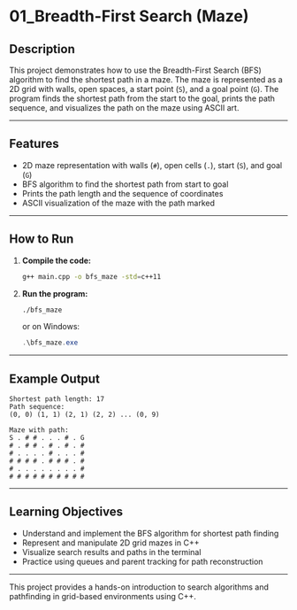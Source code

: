 # 01_Breadth-First Search (Maze)

## Description

This project demonstrates how to use the Breadth-First Search (BFS) algorithm to find the shortest path in a maze. The maze is represented as a 2D grid with walls, open spaces, a start point (`S`), and a goal point (`G`). The program finds the shortest path from the start to the goal, prints the path sequence, and visualizes the path on the maze using ASCII art.

---

## Features

- 2D maze representation with walls (`#`), open cells (`.`), start (`S`), and goal (`G`)
- BFS algorithm to find the shortest path from start to goal
- Prints the path length and the sequence of coordinates
- ASCII visualization of the maze with the path marked

---

## How to Run

1. **Compile the code:**
   ```bash
   g++ main.cpp -o bfs_maze -std=c++11
   ```

2. **Run the program:**
   ```bash
   ./bfs_maze
   ```
   or on Windows:
   ```powershell
   .\bfs_maze.exe
   ```

---

## Example Output

```
Shortest path length: 17
Path sequence:
(0, 0) (1, 1) (2, 1) (2, 2) ... (0, 9)

Maze with path:
S . # # . . . # . G 
# . # # . # . # . # 
# . . . . # . . . # 
# # # # . # # # . # 
# . . . . . . . . # 
# # # # # # # # # # 
```

---

## Learning Objectives

- Understand and implement the BFS algorithm for shortest path finding
- Represent and manipulate 2D grid mazes in C++
- Visualize search results and paths in the terminal
- Practice using queues and parent tracking for path reconstruction

---

This project provides a hands-on introduction to search algorithms and pathfinding in grid-based environments using C++.
